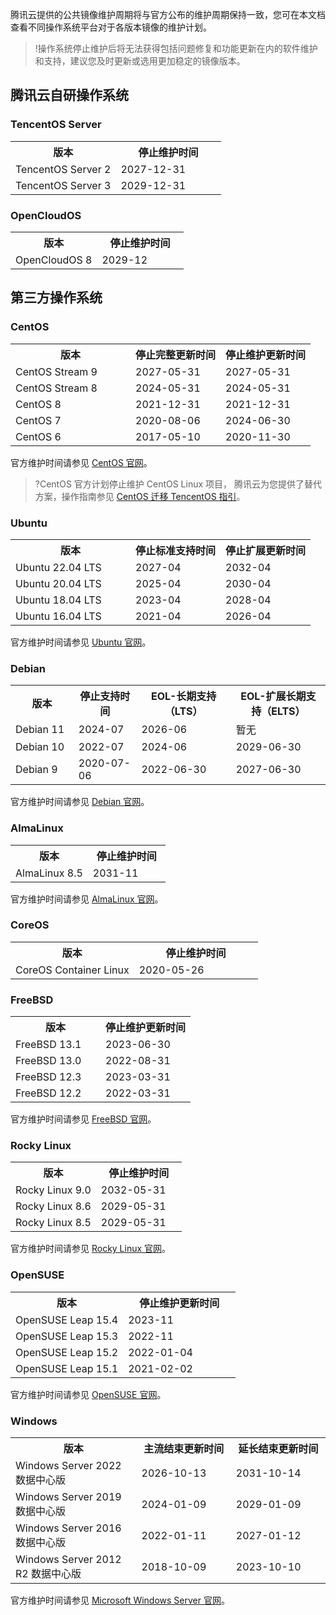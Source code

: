 腾讯云提供的公共镜像维护周期将与官方公布的维护周期保持一致，您可在本文档查看不同操作系统平台对于各版本镜像的维护计划。

>!操作系统停止维护后将无法获得包括问题修复和功能更新在内的软件维护和支持，建议您及时更新或选用更加稳定的镜像版本。



## 腾讯云自研操作系统

### TencentOS Server
<table>
	<tr>
		<th width="50%">版本</th>
		<th>停止维护时间</th>
	</tr>
	<tr>
		<td>TencentOS Server 2</td>
		<td>2027-12-31</td>
	</tr>
	<tr>
		<td>TencentOS Server 3</td>
		<td>2029-12-31</td>
	</tr>
</table>





### OpenCloudOS
<table>
	<tr>
		<th width="50%">版本</th>
		<th>停止维护时间</th>
	</tr>
	<tr>
		<td>OpenCloudOS 8</td>
		<td>2029-12</td>
		</tr>
</table>



## 第三方操作系统

### CentOS
<table>
	<tr>
		<th width="40%">版本</th>
		<th width="30%">停止完整更新时间</th>
		<th width="30%">停止维护更新时间</th>	
	</tr>
	<tr>
		<td>CentOS Stream 9</td>
		<td>2027-05-31</td>
		<td>2027-05-31</td>
	</tr>
	<tr>
		<td>CentOS Stream 8</td>
		<td>2024-05-31</td>
		<td>2024-05-31</td>
	</tr>
		<tr>
		<td>CentOS 8</td>
		<td>2021-12-31</td>
		<td>2021-12-31</td>
	</tr>
		<tr>
		<td>CentOS 7</td>
		<td>2020-08-06</td>
		<td>2024-06-30</td>
	</tr>
		<tr>
		<td>CentOS 6</td>
		<td>2017-05-10</td>
		<td>2020-11-30</td>
	</tr>
</table>

官方维护时间请参见 [CentOS 官网](https://wiki.centos.org/About/Product)。
>?CentOS 官方计划停止维护 CentOS Linux 项目， 腾讯云为您提供了替代方案，操作指南参见 [CentOS 迁移 TencentOS 指引](https://cloud.tencent.com/document/product/213/70900?from_cn_redirect=1)。





### Ubuntu
<table>
	<tr>
		<th width="40%">版本</th>
		<th width="30%">停止标准支持时间</th>
		<th width="30%">停止扩展更新时间</th>	
	</tr>
	<tr>
		<td>Ubuntu 22.04 LTS</td>
		<td>2027-04</td>
		<td>2032-04</td>
	</tr>
		<tr>
		<td>Ubuntu 20.04 LTS</td>
		<td>2025-04</td>
		<td>2030-04</td>
	</tr>
		<tr>
		<td>Ubuntu 18.04 LTS</td>
		<td>2023-04</td>
		<td>2028-04</td>
	</tr>
		<tr>
		<td>Ubuntu 16.04 LTS</td>
		<td>2021-04</td>
		<td>2026-04</td>
	</tr>
</table>


官方维护时间请参见 [Ubuntu 官网](https://wiki.ubuntu.com/Releases)。



### Debian
<table>
	<tr>
		<th width="20%">版本</th>
		<th width="20%">停止支持时间</th>
		<th width="30%">EOL-长期支持（LTS）</th>
		<th width="30%">EOL-扩展长期支持（ELTS）</th>
	</tr>
	<tr>
		<td>Debian 11</td>
		<td>2024-07</td>
		<td>2026-06</td>
		<td>暂无</td>
	</tr>
	<tr>
		<td>Debian 10</td>
		<td>2022-07</td>
		<td>2024-06</td>
		<td>2029-06-30</td>
	</tr>
	<tr>
		<td>Debian 9</td>
		<td>2020-07-06</td>
		<td>2022-06-30</td>
		<td>2027-06-30</td>
	</tr>
</table>


官方维护时间请参见 [Debian 官网](https://wiki.debian.org/DebianReleases)。
 

### AlmaLinux
<table>
	<tr>
		<th width="50%">版本</th>
		<th>停止维护时间</th>
	</tr>
	<tr>
		<td>AlmaLinux 8.5</td>
		<td>2031-11</td>
	</tr>
</table>

官方维护时间请参见 [AlmaLinux 官网](https://wiki.almalinux.org/Comparison.html)。


### CoreOS
<table>
	<tr>
		<th width="50%">版本</th>
		<th>停止维护时间</th>
	</tr>
	<tr>
		<td>CoreOS Container Linux </td>
		<td>2020-05-26</td>
	</tr>
</table>


### FreeBSD
<table>
	<tr>
		<th width="50%">版本</th>
		<th>停止维护更新时间</th>
	</tr>
	<tr>
		<td> FreeBSD 13.1</td>
		<td>2023-06-30</td>
	</tr>
	<tr>
		<td>FreeBSD 13.0</th>
		<td>2022-08-31</td>
	</tr>
	<tr>
		<td>FreeBSD 12.3</td>
		<td>2023-03-31</td>
	</tr>
	<tr>
		<td>FreeBSD 12.2</td>
		<td>2022-03-31</td>
	</tr>
</table>


官方维护时间请参见 [FreeBSD 官网](https://www.freebsd.org/releases/)。



### Rocky Linux
<table>
	<tr>
		<th width="50%">版本</th>
		<th>停止维护时间</th>
	</tr>
	<tr>
		<td>Rocky Linux 9.0</td>
		<td>2032-05-31</td>
	</tr>
		<tr>
		<td>Rocky Linux 8.6</td>
		<td>2029-05-31</td>
	</tr>
	<tr>
		<td>Rocky Linux 8.5</td>
		<td>2029-05-31</td>
	</tr>
</table>




官方维护时间请参见 [Rocky Linux 官网](https://rockylinux.org/news/rocky-linux-9-0-ga-release/)。





### OpenSUSE

<table>
	<tr>
		<th width="50%">版本</th>
		<th>停止维护更新时间</th>
	</tr>
		<tr>
		<td>OpenSUSE Leap 15.4</td>
		<td>2023-11</td>
	</tr>
	<tr>
		<td>OpenSUSE Leap 15.3</td>
		<td>2022-11</td>
	</tr>
	<tr>
		<td>OpenSUSE Leap 15.2</th>
		<td>2022-01-04</td>
	</tr>
	<tr>
		<td>OpenSUSE Leap 15.1</td>
		<td>2021-02-02</td>
	</tr>
</table>


官方维护时间请参见 [OpenSUSE 官网](https://en.opensuse.org/Lifetime)。





### Windows
<table>
	<tr>
		<th width="40%">版本</th>
		<th width="30%">主流结束更新时间</th>
		<th width="30%">延长结束更新时间</th>	
	</tr>
	<tr>
		<td>Windows Server 2022 数据中心版</td>
		<td>2026-10-13</td>
		<td>2031-10-14</td>
	</tr>
		<tr>
		<td>Windows Server 2019 数据中心版</td>
		<td>2024-01-09</td>
		<td>2029-01-09</td>
	</tr>
		<tr>
		<td>Windows Server 2016 数据中心版</td>
		<td>2022-01-11</td>
		<td>2027-01-12</td>
	</tr>
		<tr>
		<td>Windows Server 2012 R2 数据中心版</td>
		<td>2018-10-09</td>
		<td>2023-10-10</td>
	</tr>
</table>


官方维护时间请参见 [Microsoft Windows Server 官网](https://learn.microsoft.com/zh-cn/lifecycle/products/)。
